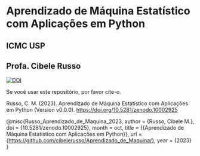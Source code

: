# Aprendizado de Máquina Estatístico com Aplicações em Python
## ICMC USP
## Profa. Cibele Russo

[![DOI](https://sandbox.zenodo.org/badge/614959916.svg)](https://zenodo-rdm-qa.web.cern.ch/doi/10.5281/zenodo.10002924)

Se você usar este repositório, por favor cite-o.

Russo, C. M. (2023). Aprendizado de Máquina Estatístico com Aplicações em Python (Version v0.0.0). https://doi.org/10.5281/zenodo.10002925

@misc{Russo_Aprendizado_de_Maquina_2023,
author = {Russo, Cibele M.},
doi = {10.5281/zenodo.10002925},
month = oct,
title = {{Aprendizado de Máquina Estatístico com Aplicações em Python}},
url = {https://github.com/cibelerusso/Aprendizado_de_Maquina/},
year = {2023}
}
